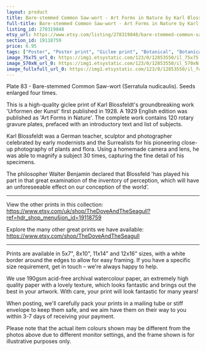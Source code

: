 ```yaml
---
layout: product
title: Bare-stemmed Common Saw-wort - Art Forms in Nature by Karl Blossfeldt 
full-title: Bare-stemmed Common Saw-wort - Art Forms in Nature by Karl Blossfeldt | Botanical print, wall art, room decor, black & white, photograph
listing_id: 278319848
etsy_url: https://www.etsy.com/listing/278319848/bare-stemmed-common-saw-wort-art-forms?utm_source=thedoveandtheseagull&utm_medium=api&utm_campaign=api
section_id: 19118759
price: 6.95
tags: ["Poster", "Poster print", "Giclee print", "Botanical", "Botanical art", "Wall art", "Botanical poster", "Photograph", "Vintage", "Black and white", "Sepia", "Minimal", "Plant"]
image_75x75_url_0: https://img1.etsystatic.com/123/0/12853550/il_75x75.1013156765_ozxr.jpg
image_570xN_url_0: https://img1.etsystatic.com/123/0/12853550/il_570xN.1013156765_ozxr.jpg
image_fullxfull_url_0: https://img1.etsystatic.com/123/0/12853550/il_fullxfull.1013156765_ozxr.jpg
---
```

Plate 83 - Bare-stemmed Common Saw-wort (Serratula nudicaulis). Seeds enlarged four times.

This is a high-quality giclee print of Karl Blossfeldt&#39;s groundbreaking work &#39;Urformen der Kunst&#39; first published in 1928. A 1929 English edition was published as &#39;Art Forms in Nature&#39;. The complete work contains 120 rotary gravure plates, prefaced with an introductory text and list of subjects.

Karl Blossfeldt was a German teacher, sculptor and photographer celebrated by early modernists and the Surrealists for his pioneering close-up photography of plants and flora. Using a homemade camera and lens, he was able to magnify a subject 30 times, capturing the fine detail of his specimens.

The philosopher Walter Benjamin declared that Blossfeld &#39;has played his part in that great examination of the inventory of perception, which will have an unforeseeable effect on our conception of the world’. 

---

View the other prints in this collection: https://www.etsy.com/uk/shop/TheDoveAndTheSeagull?ref=hdr_shop_menu§ion_id=19118759

Explore the many other great prints we have available: https://www.etsy.com/shop/TheDoveAndTheSeagull

---

Prints are available in 5x7&quot;, 8x10&quot;, 11x14&quot; and 12x16&quot; sizes, with a white border around the edges to allow for easy framing. If you have a specific size requirement, get in touch – we&#39;re always happy to help.

We use 190gsm acid-free archival watercolour paper, an extremely high quality paper with a lovely texture, which looks fantastic and brings out the best in your artwork. With care, your print will look fantastic for many years!

When posting, we&#39;ll carefully pack your prints in a mailing tube or stiff envelope to keep them safe, and we aim have them on their way to you within 3-7 days of receiving your payment.

Please note that the actual item colours shown may be different from the photos above due to different monitor settings, and the frame shown is for illustrative purposes only.
